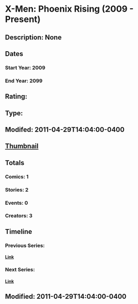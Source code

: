 # X-Men: Phoenix Rising (2009 - Present)
## Description: None
## Dates
### Start Year: 2009
### End Year: 2099
## Rating: 
## Type: 
## Modifed: 2011-04-29T14:04:00-0400
## [Thumbnail](http://i.annihil.us/u/prod/marvel/i/mg/f/90/4bb4f7dde48a5.jpg)
## Totals
### Comics: 1
### Stories: 2
### Events: 0
### Creators: 3
## Timeline
### Previous Series: 
#### [Link]()
### Next Series: 
#### [Link]()
## Modified: 2011-04-29T14:04:00-0400